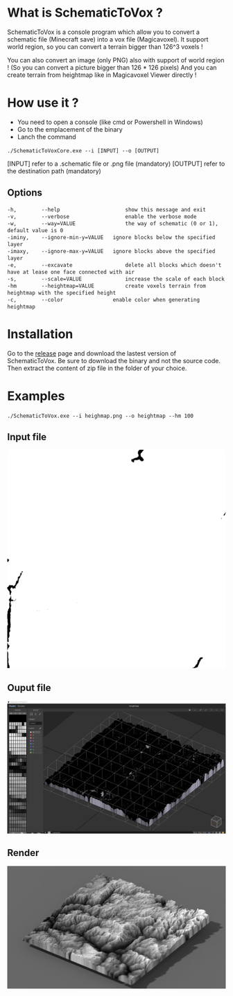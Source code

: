 # What is SchematicToVox ? 

SchematicToVox is a console program which allow you to convert a schematic file (Minecraft save) into a vox file (Magicavoxel).
It support world region, so you can convert a terrain bigger than 126^3 voxels ! 

You can also convert an image (only PNG) also with support of world region ! (So you can convert a picture bigger than 126 * 126 pixels)
And you can create terrain from heightmap like in Magicavoxel Viewer directly !

# How use it ? 

- You need to open a console (like cmd or Powershell in Windows)
- Go to the emplacement of the binary
- Lanch the command

`./SchematicToVoxCore.exe --i [INPUT] --o [OUTPUT]`

[INPUT] refer to a .schematic file or .png file (mandatory)
[OUTPUT] refer to the destination path (mandatory)

## Options

```
-h,        --help                     show this message and exit
-v,        --verbose                  enable the verbose mode
-w,        --way=VALUE                the way of schematic (0 or 1), default value is 0
-iminy,    --ignore-min-y=VALUE   ignore blocks below the specified layer
-imaxy,    --ignore-max-y=VALUE   ignore blocks above the specified layer
-e,        --excavate                 delete all blocks which doesn't have at lease one face connected with air
-s,        --scale=VALUE              increase the scale of each block
-hm        --heightmap=VALUE          create voxels terrain from heightmap with the specified height
-c,        --color                enable color when generating heightmap
 ```
 
 # Installation 
 
 Go to the [release](https://github.com/Zarbuz/SchematicToVox/releases) page and download the lastest version of SchematicToVox. Be sure to download the binary and not the source code. 
Then extract the content of zip file in the folder of your choice.

# Examples

`./SchematicToVox.exe --i heighmap.png --o heightmap --hm 100`

## Input file
![](img/heightmap.png)

## Ouput file
![](img/output.jpg)

## Render
![](img/render.png)

